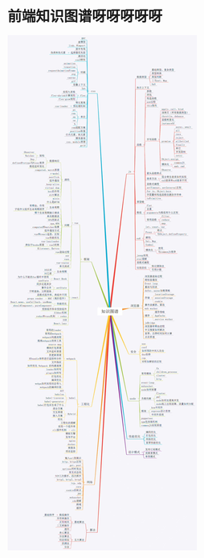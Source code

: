 <!--
 * @Description: 
 * @Author: cy2020
 * @Date: 2022-03-16 15:17:43
 * @LastEditTime: 2022-03-17 15:21:41
-->
# 前端知识图谱呀呀呀呀呀

<img src="../.vuepress/public/fe.jpeg" title="前端知识图谱" alt="前端知识图谱"/>